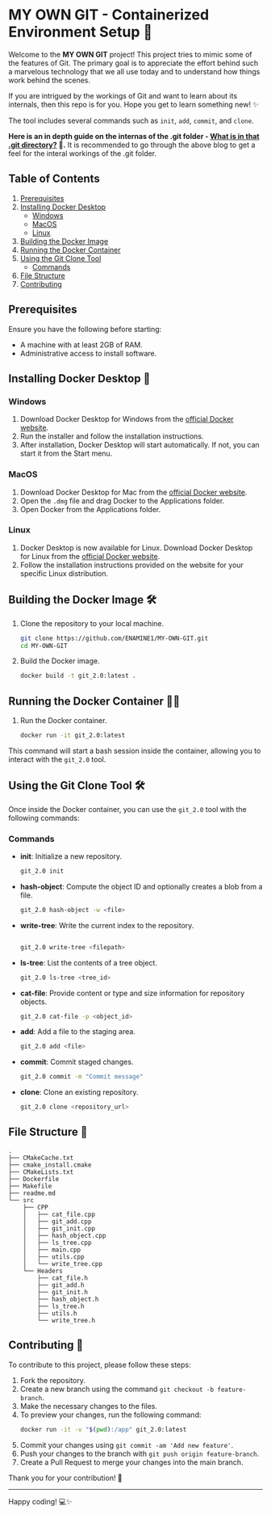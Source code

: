 # MY OWN GIT - Containerized Environment Setup 🚀

Welcome to the **MY OWN GIT** project! This project tries to mimic some of the features of Git. The primary goal is to appreciate the effort behind such a marvelous technology that we all use today and to understand how things work behind the scenes.

If you are intrigued by the workings of Git and want to learn about its internals, then this repo is for you. Hope you get to learn something new! ✨

The tool includes several commands such as `init`, `add`, `commit`, and `clone`.

**Here is an in depth guide on the internas of the .git folder - [What is in that .git directory?](https://blog.meain.io/2023/what-is-in-dot-git/) 🤯.**
It is recommended to go through the above blog to get a feel for the interal workings of the .git folder.

## Table of Contents

1. [Prerequisites](#prerequisites)
2. [Installing Docker Desktop](#installing-docker-desktop)
   - [Windows](#windows)
   - [MacOS](#macos)
   - [Linux](#linux)
3. [Building the Docker Image](#building-the-docker-image)
4. [Running the Docker Container](#running-the-docker-container)
5. [Using the Git Clone Tool](#using-the-git-clone-tool)
   - [Commands](#commands)
6. [File Structure](#file-structure)
7. [Contributing](#contributing)

## Prerequisites

Ensure you have the following before starting:
- A machine with at least 2GB of RAM.
- Administrative access to install software.

## Installing Docker Desktop 🐳

### Windows

1. Download Docker Desktop for Windows from the [official Docker website](https://www.docker.com/products/docker-desktop).
2. Run the installer and follow the installation instructions.
3. After installation, Docker Desktop will start automatically. If not, you can start it from the Start menu.

### MacOS

1. Download Docker Desktop for Mac from the [official Docker website](https://www.docker.com/products/docker-desktop).
2. Open the `.dmg` file and drag Docker to the Applications folder.
3. Open Docker from the Applications folder.

### Linux

1. Docker Desktop is now available for Linux. Download Docker Desktop for Linux from the [official Docker website](https://www.docker.com/products/docker-desktop).
2. Follow the installation instructions provided on the website for your specific Linux distribution.

## Building the Docker Image 🛠️

1. Clone the repository to your local machine.
   ```bash
   git clone https://github.com/ENAMINE1/MY-OWN-GIT.git
   cd MY-OWN-GIT
   ```
2. Build the Docker image.
   ```bash
   docker build -t git_2.0:latest .
   ```

## Running the Docker Container 🏃‍♂️

1. Run the Docker container.
   ```bash
   docker run -it git_2.0:latest
   ```

This command will start a bash session inside the container, allowing you to interact with the `git_2.0` tool.

## Using the Git Clone Tool 🛠️

Once inside the Docker container, you can use the `git_2.0` tool with the following commands:

### Commands

- **init**: Initialize a new repository.
  ```bash
  git_2.0 init
  ```

- **hash-object**: Compute the object ID and optionally creates a blob from a file.
   ```bash
   git_2.0 hash-object -w <file>
   ```

- **write-tree**: Write the current index to the repository.
   ```bash

   git_2.0 write-tree <filepath>
   ```

- **ls-tree**: List the contents of a tree object.
   ```bash
   git_2.0 ls-tree <tree_id>
   ```

- **cat-file**: Provide content or type and size information for repository objects.
   ```bash
   git_2.0 cat-file -p <object_id>
   ```

- **add**: Add a file to the staging area.
  ```bash
  git_2.0 add <file>
  ```

- **commit**: Commit staged changes.
  ```bash
  git_2.0 commit -m "Commit message"
  ```

- **clone**: Clone an existing repository.
  ```bash
  git_2.0 clone <repository_url>
  ```

## File Structure 📂

```
.
├── CMakeCache.txt
├── cmake_install.cmake
├── CMakeLists.txt
├── Dockerfile
├── Makefile
├── readme.md
└── src
    ├── CPP
    │   ├── cat_file.cpp
    │   ├── git_add.cpp
    │   ├── git_init.cpp
    │   ├── hash_object.cpp
    │   ├── ls_tree.cpp
    │   ├── main.cpp
    │   ├── utils.cpp
    │   └── write_tree.cpp
    └── Headers
        ├── cat_file.h
        ├── git_add.h
        ├── git_init.h
        ├── hash_object.h
        ├── ls_tree.h
        ├── utils.h
        └── write_tree.h
```

## Contributing 🤝

To contribute to this project, please follow these steps:

1. Fork the repository.
2. Create a new branch using the command `git checkout -b feature-branch`.
3. Make the necessary changes to the files.
4. To preview your changes, run the following command:
   ```bash
   docker run -it -v "$(pwd):/app" git_2.0:latest
   ```
5. Commit your changes using `git commit -am 'Add new feature'`.
6. Push your changes to the branch with `git push origin feature-branch`.
7. Create a Pull Request to merge your changes into the main branch.

Thank you for your contribution! 🌟

---

Happy coding! 💻✨